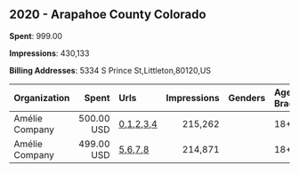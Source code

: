 ## 2020 - Arapahoe County Colorado 
**Spent**: 999.00

**Impressions**: 430,133

**Billing Addresses**: 5334 S Prince St,Littleton,80120,US

|Organization|Spent|Urls|Impressions|Genders|Age Brackets|Country Codes|
|:---|---:|:---|---:|:---|:---|:---|
|Amélie Company|500.00 USD|[0](https://www.snap.com/political-ads/asset/a67074cc848398e0977c3741d88ae2ea1bc15914b9a4430c3fe6e14d7d5b50c0?mediaType=jpg),[1](https://www.snap.com/political-ads/asset/4558aabd72d9f08d1bea51d8a7160f03912e042d95d0f4f2ba709b329921b2b1?mediaType=jpg),[2](https://www.snap.com/political-ads/asset/4f93c788f7902ec04e86a31aab477694ea58e8a453be49ac4d28034fa4430230?mediaType=jpg),[3](https://www.snap.com/political-ads/asset/ea233ad5d4c1047bf79464aec8e0303bf97f47c0d9b61095513848264f88823b?mediaType=jpg),[4](https://www.snap.com/political-ads/asset/e55d18e0e43cd3209f7e09bb7047bf76b6fafbad060780f6dd4e12192c311ef2?mediaType=jpg)|215,262||18+|united states|
|Amélie Company|499.00 USD|[5](https://www.snap.com/political-ads/asset/fb5d00eb45ac386df7e2277ba8c51ca64d6b803ba2386c12df50e00b9a525148?mediaType=jpg),[6](https://www.snap.com/political-ads/asset/dd4acf2fc5005e0122b7995ed43d5c910aa6a88214899aa50e2605202b4af9ef?mediaType=jpg),[7](https://www.snap.com/political-ads/asset/72f724c06d92d56359bdc01d6cc4b8e1cc1b077c4affc919c3bf1ec9b6864c31?mediaType=jpg),[8](https://www.snap.com/political-ads/asset/ab6d382e38e86213fd74b5e8277954ee866745f0f14f12775830f7cc871ff130?mediaType=jpg)|214,871||18+|united states|
